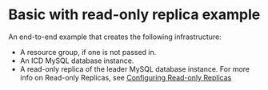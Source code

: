 # Basic with read-only replica example

An end-to-end example that creates the following infrastructure:

- A resource group, if one is not passed in.
- An ICD MySQL database instance.
- A read-only replica of the leader MySQL database instance. For more info on Read-only Replicas, see [Configuring Read-only Replicas](https://cloud.ibm.com/docs/databases-for-mysql?topic=databases-for-mysql-read-replicas)
